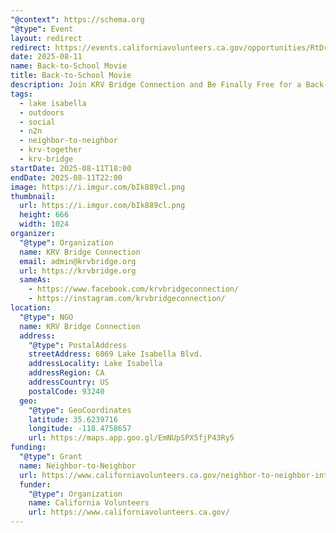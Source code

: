 ```yaml
---
"@context": https://schema.org
"@type": Event
layout: redirect
redirect: https://events.californiavolunteers.ca.gov/opportunities/RtDr64vQWg
date: 2025-08-11
name: Back-to-School Movie
title: Back-to-School Movie
description: Join KRV Bridge Connection and Be Finally Free for a Back-to-School Movie Night! We're showing Inside Out 2 in the community garden.
tags:
  - lake isabella
  - outdoors
  - social
  - n2n
  - neighbor-to-neighbor
  - krv-together
  - krv-bridge
startDate: 2025-08-11T18:00
endDate: 2025-08-11T22:00
image: https://i.imgur.com/bIk889cl.png
thumbnail:
  url: https://i.imgur.com/bIk889cl.png
  height: 666
  width: 1024
organizer:
  "@type": Organization
  name: KRV Bridge Connection
  email: admin@krvbridge.org
  url: https://krvbridge.org
  sameAs:
    - https://www.facebook.com/krvbridgeconnection/
    - https://instagram.com/krvbridgeconnection/
location:
  "@type": NGO
  name: KRV Bridge Connection
  address:
    "@type": PostalAddress
    streetAddress: 6069 Lake Isabella Blvd.
    addressLocality: Lake Isabella
    addressRegion: CA
    addressCountry: US
    postalCode: 93240
  geo:
    "@type": GeoCoordinates
    latitude: 35.6239716
    longitude: -118.4758657
    url: https://maps.app.goo.gl/EmNUpSPX5fjP43Ry5
funding:
  "@type": Grant
  name: Neighbor-to-Neighbor
  url: https://www.californiavolunteers.ca.gov/neighbor-to-neighbor-interest/
  funder:
    "@type": Organization
    name: California Volunteers
    url: https://www.californiavolunteers.ca.gov/
---
```

